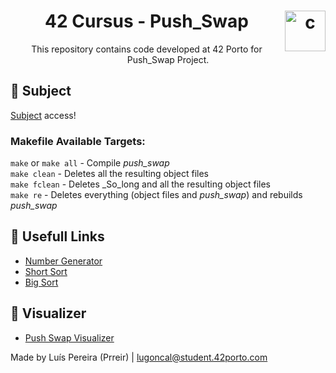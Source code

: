 <h1 align="center">42 Cursus - Push_Swap <img src="https://imgur.com/MbpYAc0.png" alt="c" align="right" width="65" height="65"/></h1>
<p align="center">This repository contains code developed at 42 Porto for Push_Swap Project.</p>
<h2 align="left"> 📄 Subject </h2>
<a href="https://github.com/Prreir/Get_next_line_42/blob/main/Extra/Subject.pdf" >Subject</a> access!

### Makefile Available Targets:
`make` or `make all` - Compile _push_swap_   
`make clean` - Deletes all the resulting object files  
`make fclean` - Deletes _So_long and all the resulting object files  
`make re` - Deletes everything (object files and _push_swap_) and rebuilds _push_swap_

<h2 align="left">🔗 Usefull Links</h2>

- [Number Generator](https://numbergenerator.org/randomnumbergenerator)
- [Short Sort](https://medium.com/@jamierobertdawson/push-swap-the-least-amount-of-moves-with-two-stacks-d1e76a71789a)
- [Big Sort](https://medium.com/nerd-for-tech/push-swap-tutorial-fa746e6aba1e)

<h2 align="left">📝 Visualizer</h2>

- [Push Swap Visualizer](https://github.com/o-reo/push_swap_visualizer)

Made by Luís Pereira (Prreir) | lugoncal@student.42porto.com
